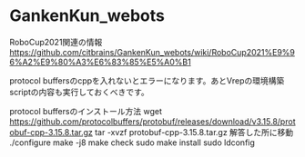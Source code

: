# GankenKun_webots

RoboCup2021関連の情報
https://github.com/citbrains/GankenKun_webots/wiki/RoboCup2021%E9%96%A2%E9%80%A3%E6%83%85%E5%A0%B1 

protocol buffersのcppを入れないとエラーになります。あとVrepの環境構築scriptの内容も実行しておくべきです。

protocol buffersのインストール方法 
wget https://github.com/protocolbuffers/protobuf/releases/download/v3.15.8/protobuf-cpp-3.15.8.tar.gz 
tar -xvzf protobuf-cpp-3.15.8.tar.gz 
解答した所に移動 
./configure 
make -j8 
make check 
sudo make install 
sudo ldconfig 
